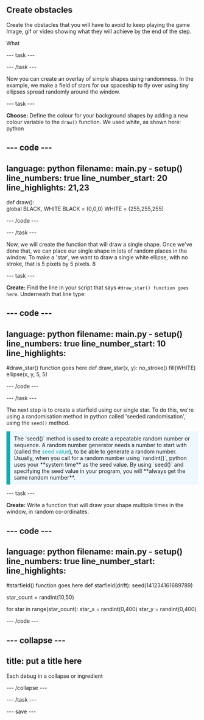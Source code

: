 ## Create obstacles

<div style="display: flex; flex-wrap: wrap">
<div style="flex-basis: 200px; flex-grow: 1; margin-right: 15px;">
Create the obstacles that you will have to avoid to keep playing the game
</div>
<div>
Image, gif or video showing what they will achieve by the end of the step.
</div>
</div>

What 

--- task ---


--- /task ---

Now you can create an overlay of simple shapes using randomness. In the example, we make a field of stars for our spaceship to fly over using tiny ellipses spread randomly around the window. 

--- task ---

**Choose:** Define the colour for your background shapes by adding a new colour variable to the `draw()` function. We used white, as shown here:
python

--- code ---
---
language: python
filename: main.py - setup()
line_numbers: true
line_number_start: 20
line_highlights: 21,23
---

def draw():    
    global BLACK, WHITE
    BLACK = (0,0,0)
    WHITE = (255,255,255)

--- /code ---

--- /task ---

Now, we will create the function that will draw a single shape. Once we've done that, we can place our single shape in lots of random places in the window. To make a 'star', we want to draw a single white ellipse, with no stroke, that is 5 pixels by 5 pixels. 
8

--- task ---

**Create:** Find the line in your script that says `#draw_star() function goes here`. Underneath that line type:

--- code ---
---
language: python
filename: main.py - setup()
line_numbers: true
line_number_start: 10
line_highlights: 
---

#draw_star() function goes here
def draw_star(x, y):
  no_stroke()
  fill(WHITE)
  ellipse(x, y, 5, 5)

--- /code ---

--- /task ---

The next step is to create a starfield using our single star. To do this, we're using a randomisation method  in python called 'seeded randomisation', using the `seed()` method. 

<p style="border-left: solid; border-width:10px; border-color: #0faeb0; background-color: aliceblue; padding: 10px;"> 
The `seed()` method is used to create a repeatable random number or sequence. A random number generator needs a number to start with (called the <span style="color: #0faeb0">seed value</span>), to be able to generate a random number. Usually, when you call for a random number using `randint()`, python uses your **system time** as the seed value. By using `seed()` and specifying the seed value in your program, you will **always get the same random number**.</p>

--- task ---

**Create:** Write a function that will draw your shape multiple times in the window, in random co-ordinates.


--- code ---
---
language: python
filename: main.py - setup()
line_numbers: true
line_number_start: 
line_highlights: 
---

#starfield() function goes here
def starfield(drift):
  seed(141234161689789)

  star_count = randint(10,50)
  
  for star in range(star_count):
    star_x = randint(0,400)
    star_y = randint(0,400)

--- /code ---

--- collapse ---
---
title: put a title here
---

Each debug in a collapse or ingredient

--- /collapse ---

--- /task ---

--- save --- 

